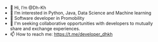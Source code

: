 - 👋 Hi, I’m @Dh-Kh
- 👀 I’m interested in Python, Java, Data Science and Machine learning
- 🌱 Software developer in Promobility
- 💞️ I'm seeking collaborative opportunities with developers to mutually share and exchange experiences.
- 📫 How to reach me: https://t.me/developer_dhkh
  
